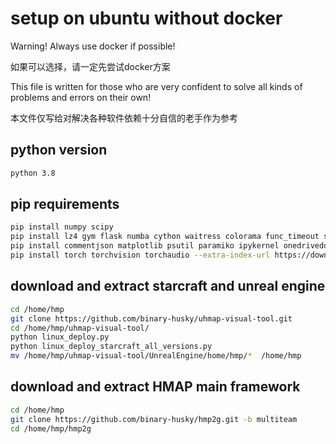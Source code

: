 # setup on ubuntu without docker

Warning! Always use docker if possible! 

如果可以选择，请一定先尝试docker方案

This file is written for those who are very confident to solve all kinds of problems and errors on their own!

本文件仅写给对解决各种软件依赖十分自信的老手作为参考

## python version

``` sh
python 3.8
```
## pip requirements 
``` sh
pip install numpy scipy
pip install lz4 gym flask numba cython waitress colorama func_timeout setproctitle 
pip install commentjson matplotlib psutil paramiko ipykernel onedrivedownloader flock
pip install torch torchvision torchaudio --extra-index-url https://download.pytorch.org/whl/cu113
```

## download and extract starcraft and unreal engine
``` sh
cd /home/hmp
git clone https://github.com/binary-husky/uhmap-visual-tool.git
cd /home/hmp/uhmap-visual-tool/
python linux_deploy.py
python linux_deploy_starcraft_all_versions.py
mv /home/hmp/uhmap-visual-tool/UnrealEngine/home/hmp/*  /home/hmp
``` 

## download and extract HMAP main framework
``` sh
cd /home/hmp
git clone https://github.com/binary-husky/hmp2g.git -b multiteam
cd /home/hmp/hmp2g
```
